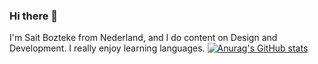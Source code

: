 ### Hi there 👋

I'm Sait Bozteke from Nederland, and I do content on Design and Development. I really enjoy learning languages.
[![Anurag's GitHub stats](https://github-readme-stats.vercel.app/api?username=Sait-Bozteke)](https://github.com/anuraghazra/github-readme-stats)
